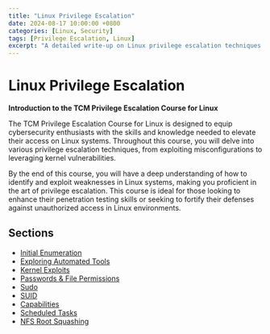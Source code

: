 ```yaml
---
title: "Linux Privilege Escalation"
date: 2024-08-17 10:00:00 +0800
categories: [Linux, Security]
tags: [Privilege Escalation, Linux]
excerpt: "A detailed write-up on Linux privilege escalation techniques covered in the TCM Privilege Escalation course."
---
```

# Linux Privilege Escalation
**Introduction to the TCM Privilege Escalation Course for Linux**

The TCM Privilege Escalation Course for Linux is designed to equip cybersecurity enthusiasts with the skills and knowledge needed to elevate their access on Linux systems. Throughout this course, you will delve into various privilege escalation techniques, from exploiting misconfigurations to leveraging kernel vulnerabilities.

By the end of this course, you will have a deep understanding of how to identify and exploit weaknesses in Linux systems, making you proficient in the art of privilege escalation. This course is ideal for those looking to enhance their penetration testing skills or seeking to fortify their defenses against unauthorized access in Linux environments.
## Sections

- <i class="fas fa-file-alt"></i> [Initial Enumeration](/initial-enumeration/)
- <i class="fas fa-file-alt"></i> [Exploring Automated Tools](/exploring-automated-tools/)
- <i class="fas fa-file-alt"></i> [Kernel Exploits](/kernel-exploits/)
- <i class="fas fa-file-alt"></i> [Passwords & File Permissions](/passwords-file-permissions/)
- <i class="fas fa-file-alt"></i> [Sudo](/sudo/)
- <i class="fas fa-file-alt"></i> [SUID](/suid/)
- <i class="fas fa-file-alt"></i> [Capabilities](/capabilities/)
- <i class="fas fa-file-alt"></i> [Scheduled Tasks](/scheduled-tasks/)
- <i class="fas fa-file-alt"></i> [NFS Root Squashing](/nfs-root-squashing/)